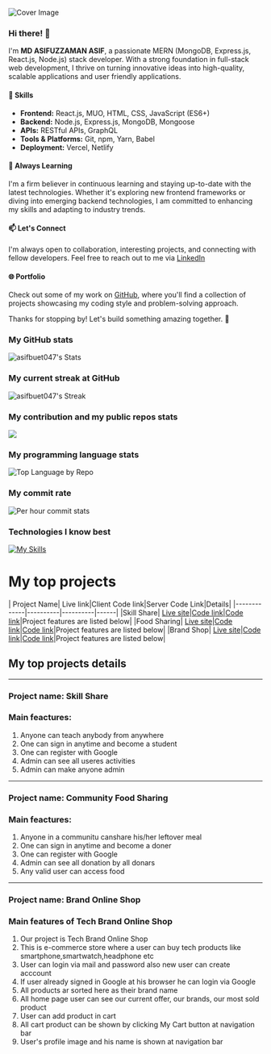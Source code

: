 ![Cover Image](https://i.ibb.co/1KK8XHM/7371507-3637613.jpg)

### Hi there! 👋

I'm **MD ASIFUZZAMAN ASIF**, a passionate MERN (MongoDB, Express.js, React.js, Node.js) stack developer. With a strong foundation in full-stack web development, I thrive on turning innovative ideas into high-quality, scalable applications and user friendly applications.


#### 🚀 Skills

- **Frontend:** React.js, MUO, HTML, CSS, JavaScript (ES6+)
- **Backend:** Node.js, Express.js, MongoDB, Mongoose
- **APIs:** RESTful APIs, GraphQL
- **Tools & Platforms:** Git, npm, Yarn, Babel
- **Deployment:** Vercel, Netlify

#### 🌱 Always Learning

I'm a firm believer in continuous learning and staying up-to-date with the latest technologies. Whether it's exploring new frontend frameworks or diving into emerging backend technologies, I am committed to enhancing my skills and adapting to industry trends.

#### 📫 Let's Connect

I'm always open to collaboration, interesting projects, and connecting with fellow developers. Feel free to reach out to me via [LinkedIn](https://www.linkedin.com/in/md-asifuzzaman-a4682188/)
#### 🌐 Portfolio

Check out some of my work on [GitHub](https://github.com/asifbuet047), where you'll find a collection of projects showcasing my coding style and problem-solving approach.

Thanks for stopping by! Let's build something amazing together. 🚀


### My GitHub stats
![asifbuet047's Stats](https://github-readme-stats.vercel.app/api?username=asifbuet047&theme=radical&show_icons=true&hide_border=false&count_private=true)

### My current streak at GitHub
![asifbuet047's Streak](https://github-readme-streak-stats.herokuapp.com/?user=asifbuet047&theme=radical&hide_border=false)

### My contribution and my public repos stats
![](http://github-profile-summary-cards.vercel.app/api/cards/profile-details?username=asifbuet047&theme=cobalt)

### My programming language stats
![Top Language by Repo](http://github-profile-summary-cards.vercel.app/api/cards/repos-per-language?username=asifbuet047&theme=cobalt)

### My commit rate
![Per hour commit stats](http://github-profile-summary-cards.vercel.app/api/cards/productive-time?username=asifbuet047&theme=cobalt&utcOffset=8)

### Technologies I know best
[![My Skills](https://skillicons.dev/icons?i=c,css,html,firebase,git,github,js,nodejs,postman,tailwind,vite,react&perline=3)](https://skillicons.dev)


# My top projects
| Project Name| Live link|Client Code link|Server Code Link|Details|
|-------------|----------|----------|------|
|Skill Share| [Live site](https://assignment-12-skill-share.web.app/)|[Code link](https://github.com/asifbuet047/skill-share-client)|[Code link](https://github.com/asifbuet047/skill-share-server)|Project features are listed below|
|Food Sharing| [Live site](https://assignment-11-community-foods.web.app/)|[Code link](https://github.com/asifbuet047/food-sharing-client)|[Code link](https://github.com/asifbuet047/food-sharing-server)|Project features are listed below|
|Brand Shop| [Live site](https://assignment-10-brand-shop-b0762.web.app/)|[Code link](https://github.com/asifbuet047/brand-shop-client)|[Code link](https://github.com/asifbuet047/brand-shop-server)|Project features are listed below|

## My top projects details
---
### Project name: Skill Share
### Main feactures:
1. Anyone can teach anybody from anywhere
2. One can sign in anytime and become a student
3. One can register with Google
4. Admin can see all useres activities
5. Admin can make anyone admin
---
### Project name: Community Food Sharing
### Main feactures:
1. Anyone in a communitu canshare his/her leftover meal
2. One can sign in anytime and become a doner
3. One can register with Google
4. Admin can see all donation by all donars
5. Any valid user can access food
---
### Project name: Brand Online Shop
### Main features of Tech Brand Online Shop

1. Our project is Tech Brand Online Shop
2. This is e-commerce store where a user can buy tech products like smartphone,smartwatch,headphone etc
3. User can login via mail and password also new user can create acccount
4. If user already signed in Google at his browser he can login via Google
5. All products ar sorted here as their brand name
6. All home page user can see our current offer, our brands, our most sold product
7. User can add product in cart
8. All cart product can be shown by clicking My Cart button at navigation bar
9. User's profile image and his name is shown at navigation bar


